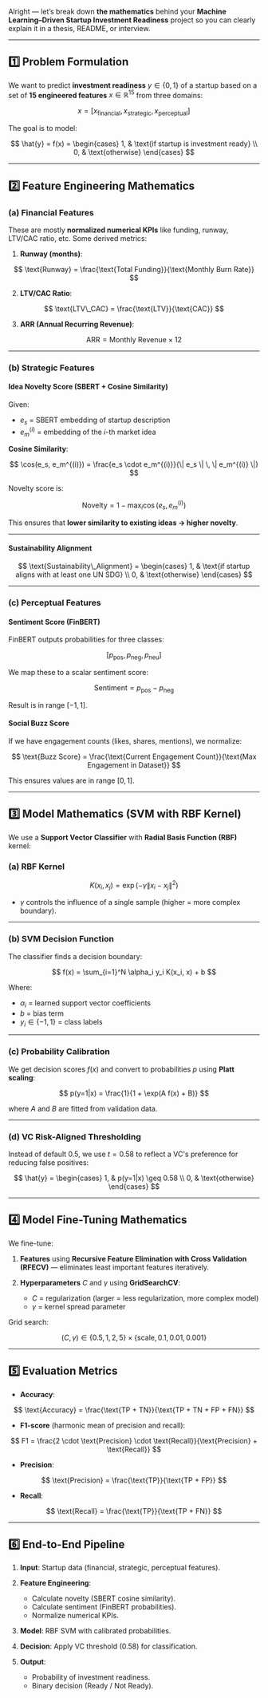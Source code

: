 Alright — let’s break down **the mathematics** behind your **Machine Learning–Driven Startup Investment Readiness** project so you can clearly explain it in a thesis, README, or interview.

---

## **1️⃣ Problem Formulation**

We want to predict **investment readiness** $y \in \{0,1\}$ of a startup based on a set of **15 engineered features** $x \in \mathbb{R}^{15}$ from three domains:

$$
x = [x_\text{financial}, x_\text{strategic}, x_\text{perceptual}]
$$

The goal is to model:

$$
\hat{y} = f(x) = 
\begin{cases}
1, & \text{if startup is investment ready} \\
0, & \text{otherwise}
\end{cases}
$$

---

## **2️⃣ Feature Engineering Mathematics**

### **(a) Financial Features**

These are mostly **normalized numerical KPIs** like funding, runway, LTV/CAC ratio, etc.
Some derived metrics:

1. **Runway (months)**:

$$
\text{Runway} = \frac{\text{Total Funding}}{\text{Monthly Burn Rate}}
$$

2. **LTV/CAC Ratio**:

$$
\text{LTV\_CAC} = \frac{\text{LTV}}{\text{CAC}}
$$

3. **ARR (Annual Recurring Revenue)**:

$$
\text{ARR} = \text{Monthly Revenue} \times 12
$$

---

### **(b) Strategic Features**

#### **Idea Novelty Score (SBERT + Cosine Similarity)**

Given:

* $e_s$ = SBERT embedding of startup description
* $e_m^{(i)}$ = embedding of the $i$-th market idea

**Cosine Similarity**:

$$
\cos(e_s, e_m^{(i)}) = \frac{e_s \cdot e_m^{(i)}}{\| e_s \| \, \| e_m^{(i)} \|}
$$

Novelty score is:

$$
\text{Novelty} = 1 - \max_i \cos(e_s, e_m^{(i)})
$$

This ensures that **lower similarity to existing ideas → higher novelty**.

---

#### **Sustainability Alignment**

$$
\text{Sustainability\_Alignment} =
\begin{cases}
1, & \text{if startup aligns with at least one UN SDG} \\
0, & \text{otherwise}
\end{cases}
$$

---

### **(c) Perceptual Features**

#### **Sentiment Score (FinBERT)**

FinBERT outputs probabilities for three classes:

$$
[p_\text{pos}, p_\text{neg}, p_\text{neu}]
$$

We map these to a scalar sentiment score:

$$
\text{Sentiment} = p_\text{pos} - p_\text{neg}
$$

Result is in range $[-1, 1]$.

#### **Social Buzz Score**

If we have engagement counts (likes, shares, mentions), we normalize:

$$
\text{Buzz Score} = \frac{\text{Current Engagement Count}}{\text{Max Engagement in Dataset}}
$$

This ensures values are in range $[0,1]$.

---

## **3️⃣ Model Mathematics (SVM with RBF Kernel)**

We use a **Support Vector Classifier** with **Radial Basis Function (RBF)** kernel:

### **(a) RBF Kernel**

$$
K(x_i, x_j) = \exp\left(-\gamma \| x_i - x_j \|^2 \right)
$$

* $\gamma$ controls the influence of a single sample (higher = more complex boundary).

---

### **(b) SVM Decision Function**

The classifier finds a decision boundary:

$$
f(x) = \sum_{i=1}^N \alpha_i y_i K(x_i, x) + b
$$

Where:

* $\alpha_i$ = learned support vector coefficients
* $b$ = bias term
* $y_i \in \{-1, 1\}$ = class labels

---

### **(c) Probability Calibration**

We get decision scores $f(x)$ and convert to probabilities $p$ using **Platt scaling**:

$$
p(y=1|x) = \frac{1}{1 + \exp(A f(x) + B)}
$$

where $A$ and $B$ are fitted from validation data.

---

### **(d) VC Risk-Aligned Thresholding**

Instead of default $0.5$, we use $t = 0.58$ to reflect a VC's preference for reducing false positives:

$$
\hat{y} =
\begin{cases}
1, & p(y=1|x) \geq 0.58 \\
0, & \text{otherwise}
\end{cases}
$$

---

## **4️⃣ Model Fine-Tuning Mathematics**

We fine-tune:

1. **Features** using **Recursive Feature Elimination with Cross Validation (RFECV)** — eliminates least important features iteratively.
2. **Hyperparameters** $C$ and $\gamma$ using **GridSearchCV**:

   * $C$ = regularization (larger = less regularization, more complex model)
   * $\gamma$ = kernel spread parameter

Grid search:

$$
(C, \gamma) \in \{0.5, 1, 2, 5\} \times \{\text{scale}, 0.1, 0.01, 0.001\}
$$

---

## **5️⃣ Evaluation Metrics**

* **Accuracy**:

$$
\text{Accuracy} = \frac{\text{TP + TN}}{\text{TP + TN + FP + FN}}
$$

* **F1-score** (harmonic mean of precision and recall):

$$
F1 = \frac{2 \cdot \text{Precision} \cdot \text{Recall}}{\text{Precision} + \text{Recall}}
$$

* **Precision**:

$$
\text{Precision} = \frac{\text{TP}}{\text{TP + FP}}
$$

* **Recall**:

$$
\text{Recall} = \frac{\text{TP}}{\text{TP + FN}}
$$

---

## **6️⃣ End-to-End Pipeline**

1. **Input**: Startup data (financial, strategic, perceptual features).
2. **Feature Engineering**:

   * Calculate novelty (SBERT cosine similarity).
   * Calculate sentiment (FinBERT probabilities).
   * Normalize numerical KPIs.
3. **Model**: RBF SVM with calibrated probabilities.
4. **Decision**: Apply VC threshold (0.58) for classification.
5. **Output**:

   * Probability of investment readiness.
   * Binary decision (Ready / Not Ready).
